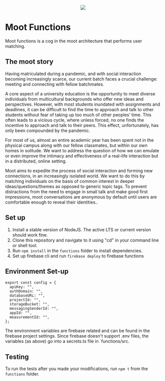 <p align="center">
  <img src="https://lh3.googleusercontent.com/keep-bbsk/AGk0z-MsssfEwTPHJ-o1m-EWVFqpM-QGrWSZh2cMyVvtG-XIG7TYjoIxr1AIU1GmSYZBDoOfdhjsDpz2SPbvG5n1qsJSsC4x1xqPYumStjs=s445" />
</p>

# Moot Functions

Moot functions is a cog in the moot architecture that performs user matching.

## The moot story

Having matriculated during a pandemic, and with social interaction becoming increasingly scarce, our current batch faces a crucial challenge: meeting and connecting with fellow batchmates.

A core aspect of a university education is the opportunity to meet diverse individuals from multicultural backgrounds who offer new ideas and perspectives. However, with most students inundated with assignments and deadlines, it can be difficult to find the time to approach and talk to other students without fear of taking up too much of other peoples’ time. This often leads to a vicious cycle, where unless forced, no one finds the incentive to approach and talk to their peers. This effect, unfortunately, has only been compounded by the pandemic.

For most of us, almost an entire academic year has been spent not in the physical campus along with our fellow classmates, but within our own homes in solitude. We want to address the question of how we can emulate or even improve the intimacy and effectiveness of a real-life interaction but in a distributed, online setting.

Moot aims to expedite the process of social interaction and forming new connections, in an increasingly isolated world. We want to do this by matching individuals on the basis of common interest in deeper ideas/questions/themes as opposed to generic topic tags. To prevent distractions from the need to engage in small talk and make good first impressions, moot conversations are anonymous by default until users are comfortable enough to reveal their identities..

## Set up

1. Install a stable version of NodeJS. The active LTS or current version should work fine.
2. Clone this repository and navigate to it using "cd" in your command line or shell tool.
3. Run `npm install` in the `functions` folder to install dependencies.
5. Set up firebase cli and run `firebase deploy` to firebase functions

## Environment Set-up

```
export const config = {
  apiKey: "",
  authDomain: "",
  databaseURL: "",
  projectId: "",
  storageBucket: "",
  messagingSenderId: "",
  appId: "",
  measurementId: "",
};

```
The environment variables are firebase related and can be found in the firebase project settings. Since firebase doesn't support .env files, the variables (as above) go into a secrets.ts file in `functions/src.

## Testing

To run the tests after you made your modifications, run
`npm t` from the `functions` folder.
